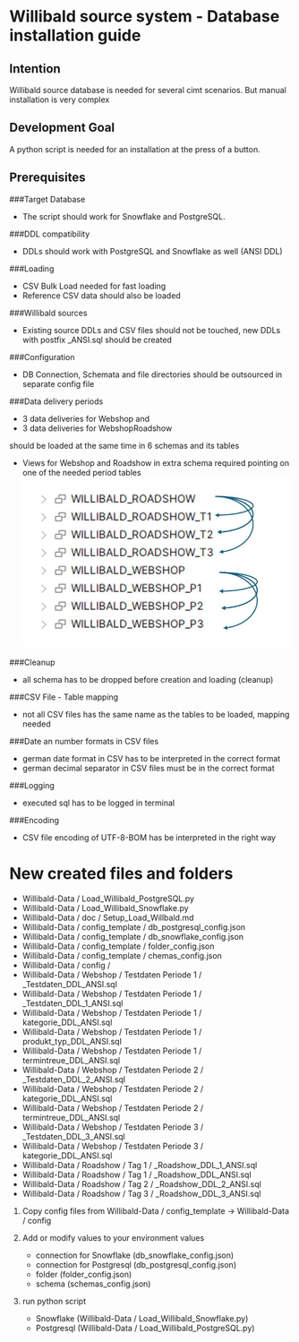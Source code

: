 # Willibald source system - Database installation guide

## Intention 
Willibald  source database is needed for several cimt scenarios. But manual installation is very complex


## Development Goal
A python script is needed for an installation at the press of a button.


## Prerequisites

###Target Database 
- The script should work for Snowflake and PostgreSQL.

###DDL compatibility
- DDLs should work with PostgreSQL and Snowflake as well (ANSI DDL)

###Loading 
- CSV Bulk Load needed for fast loading
- Reference CSV data should also be loaded

###Willibald sources
- Existing source DDLs and CSV files should not be touched, new DDLs with postfix _ANSI.sql should be created

###Configuration
- DB Connection, Schemata and file directories should be outsourced in separate config file

###Data delivery periods
 -  3 data deliveries for Webshop and 
 -  3 data deliveries for WebshopRoadshow 
 
 should be loaded at the same time in 6 schemas and its tables
 
- Views for Webshop and Roadshow in extra schema required pointing on one of the needed period tables
![Logo der Firma Willibald](Grafik/schemata.jpg)

###Cleanup
- all schema has to be dropped before creation and loading (cleanup) 

###CSV File - Table mapping
- not all CSV files has the same name as the tables to be loaded, mapping needed

###Date an number formats in CSV files
- german date format in CSV has to be interpreted in the correct format
- german decimal separator in CSV files must be  in the correct format

###Logging
- executed sql  has to be logged in terminal 

###Encoding
- CSV file encoding of UTF-8-BOM has be interpreted in the right way


# New created files and folders
- Willibald-Data / Load_Willibald_PostgreSQL.py
- Willibald-Data / Load_Willibald_Snowflake.py
- Willibald-Data / doc / Setup_Load_Willbald.md
- Willibald-Data / config_template / db_postgresql_config.json
- Willibald-Data / config_template / db_snowflake_config.json
- Willibald-Data / config_template / folder_config.json
- Willibald-Data / config_template / chemas_config.json
- Willibald-Data / config /
- Willibald-Data / Webshop / Testdaten Periode 1 / _Testdaten_DDL_ANSI.sql
- Willibald-Data / Webshop / Testdaten Periode 1 / _Testdaten_DDL_1_ANSI.sql
- Willibald-Data / Webshop / Testdaten Periode 1 / kategorie_DDL_ANSI.sql
- Willibald-Data / Webshop / Testdaten Periode 1 / produkt_typ_DDL_ANSI.sql
- Willibald-Data / Webshop / Testdaten Periode 1 / termintreue_DDL_ANSI.sql
- Willibald-Data / Webshop / Testdaten Periode 2 / _Testdaten_DDL_2_ANSI.sql
- Willibald-Data / Webshop / Testdaten Periode 2 / kategorie_DDL_ANSI.sql
- Willibald-Data / Webshop / Testdaten Periode 2 / termintreue_DDL_ANSI.sql
- Willibald-Data / Webshop / Testdaten Periode 3 / _Testdaten_DDL_3_ANSI.sql
- Willibald-Data / Webshop / Testdaten Periode 3 / kategorie_DDL_ANSI.sql
- Willibald-Data / Roadshow / Tag 1 / _Roadshow_DDL_1_ANSI.sql
- Willibald-Data / Roadshow / Tag 1 / _Roadshow_DDL_ANSI.sql
- Willibald-Data / Roadshow / Tag 2 / _Roadshow_DDL_2_ANSI.sql
- Willibald-Data / Roadshow / Tag 3 / _Roadshow_DDL_3_ANSI.sql


1. Copy config files from 
   Willibald-Data / config_template -> Willibald-Data / config 
   
2. Add or modify values to  your environment values
   - connection for Snowflake (db_snowflake_config.json)
   - connection for Postgresql (db_postgresql_config.json)
   - folder (folder_config.json)
   - schema (schemas_config.json)
   
3. run python script
   
   - Snowflake  (Willibald-Data / Load_Willibald_Snowflake.py)
   - Postgresql (Willibald-Data / Load_Willibald_PostgreSQL.py)

